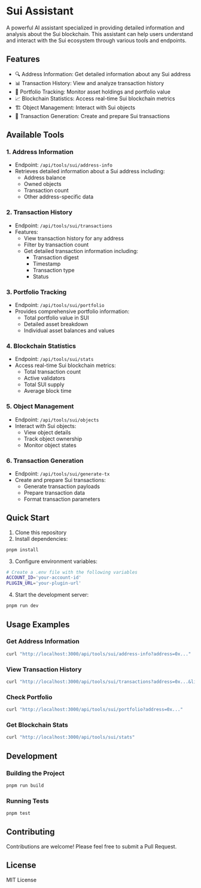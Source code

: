 # Sui Assistant

A powerful AI assistant specialized in providing detailed information and analysis about the Sui blockchain. This assistant can help users understand and interact with the Sui ecosystem through various tools and endpoints.

## Features

- 🔍 Address Information: Get detailed information about any Sui address
- 📊 Transaction History: View and analyze transaction history
- 💼 Portfolio Tracking: Monitor asset holdings and portfolio value
- 📈 Blockchain Statistics: Access real-time Sui blockchain metrics
- 🏗️ Object Management: Interact with Sui objects
- 💸 Transaction Generation: Create and prepare Sui transactions

## Available Tools

### 1. Address Information
- Endpoint: `/api/tools/sui/address-info`
- Retrieves detailed information about a Sui address including:
  - Address balance
  - Owned objects
  - Transaction count
  - Other address-specific data

### 2. Transaction History
- Endpoint: `/api/tools/sui/transactions`
- Features:
  - View transaction history for any address
  - Filter by transaction count
  - Get detailed transaction information including:
    - Transaction digest
    - Timestamp
    - Transaction type
    - Status

### 3. Portfolio Tracking
- Endpoint: `/api/tools/sui/portfolio`
- Provides comprehensive portfolio information:
  - Total portfolio value in SUI
  - Detailed asset breakdown
  - Individual asset balances and values

### 4. Blockchain Statistics
- Endpoint: `/api/tools/sui/stats`
- Access real-time Sui blockchain metrics:
  - Total transaction count
  - Active validators
  - Total SUI supply
  - Average block time

### 5. Object Management
- Endpoint: `/api/tools/sui/objects`
- Interact with Sui objects:
  - View object details
  - Track object ownership
  - Monitor object states

### 6. Transaction Generation
- Endpoint: `/api/tools/sui/generate-tx`
- Create and prepare Sui transactions:
  - Generate transaction payloads
  - Prepare transaction data
  - Format transaction parameters

## Quick Start

1. Clone this repository
2. Install dependencies:
```bash
pnpm install
```

3. Configure environment variables:
```bash
# Create a .env file with the following variables
ACCOUNT_ID='your-account-id'
PLUGIN_URL='your-plugin-url'
```

4. Start the development server:
```bash
pnpm run dev
```

## Usage Examples

### Get Address Information
```bash
curl "http://localhost:3000/api/tools/sui/address-info?address=0x..."
```

### View Transaction History
```bash
curl "http://localhost:3000/api/tools/sui/transactions?address=0x...&limit=10"
```

### Check Portfolio
```bash
curl "http://localhost:3000/api/tools/sui/portfolio?address=0x..."
```

### Get Blockchain Stats
```bash
curl "http://localhost:3000/api/tools/sui/stats"
```

## Development

### Building the Project
```bash
pnpm run build
```

### Running Tests
```bash
pnpm test
```

## Contributing

Contributions are welcome! Please feel free to submit a Pull Request.

## License

MIT License

